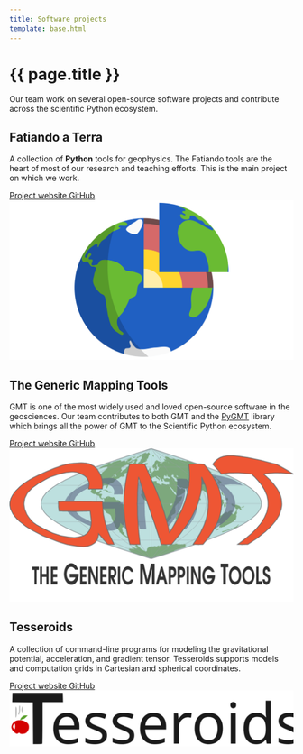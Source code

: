 ```yaml
---
title: Software projects
template: base.html
---
```


# {{ page.title }}

<p class="lead">
Our team work on several open-source software projects and contribute across
the scientific Python ecosystem.
</p>

<div class="row mt-5 gy-5 gx-5 align-items-center">
<div class="col-md-7">

## Fatiando a Terra

A collection of **Python** tools for geophysics. The Fatiando tools are the
heart of most of our research and teaching efforts. This is the main project on
which we work.

<a class="btn btn-outline-primary mb-2 me-3" target="_blank" href="https://www.fatiando.org">
Project website
</a>
<a class="btn btn-outline-primary mb-2 me-3" target="_blank" href="https://github.com/fatiando">
  <i class="fab fa-github me-1" aria-hidden="true"></i> GitHub
</a>

</div>
<div class="col-md-5">

<img src="/images/fatiando-banner.svg" alt="Fatiando a Terra logo">

</div>
</div>

<div class="row mt-5 gy-5 gx-5 align-items-center">
<div class="col-md-7">

## The Generic Mapping Tools

GMT is one of the most widely used and loved open-source software in the
geosciences.
Our team contributes to both GMT and the [PyGMT](https://www.pygmt.org)
library which brings all the power of GMT to the Scientific Python ecosystem.

<a class="btn btn-outline-primary mb-2 me-3" target="_blank" href="https://www.generic-mapping-tools.org">
Project website
</a>
<a class="btn btn-outline-primary mb-2 me-3" target="_blank" href="https://github.com/GenericMappingTools">
  <i class="fab fa-github me-1" aria-hidden="true"></i> GitHub
</a>

</div>
<div class="col-md-5">

<img src="/images/gmt-logo.png" alt="GMT logo">

</div>
</div>

<div class="row mt-5 gy-5 gx-5 align-items-center">
<div class="col-md-7">

## Tesseroids

A collection of command-line programs for modeling the gravitational potential,
acceleration, and gradient tensor. Tesseroids supports models and computation
grids in Cartesian and spherical coordinates.

<a class="btn btn-outline-primary mb-2 me-3" target="_blank" href="https://tesseroids.leouieda.com">
Project website
</a>
<a class="btn btn-outline-primary mb-2 me-3" target="_blank" href="https://github.com/leouieda/tesseroids">
  <i class="fab fa-github me-1" aria-hidden="true"></i> GitHub
</a>

</div>
<div class="col-md-5">

<img src="/images/tesseroids-banner.svg" alt="Tesseroids logo">

</div>
</div>
